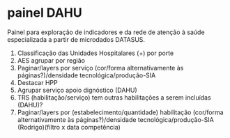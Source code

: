 # painel DAHU

Painel para exploração de indicadores e da rede de atenção à saúde especializada a partir de microdados DATASUS.


1. Classificação das Unidades Hospitalares (+) por porte
2. AES agrupar por região
3. Paginar/layers por serviço (cor/forma alternativamente às páginas?)/densidade tecnológica/produção-SIA
4. Destacar HPP
5. Agrupar serviço apoio dignóstico (DAHU)
6. TRS (habilitação/serviço) tem outras habilitações a serem incluídas (DAHU)?
7. Paginar/layers por (estabelecimento/quantidade) habilitação (cor/forma alternativamente às páginas?)/densidade tecnológica/produção-SIA (Rodrigo)(filtro x data competência)